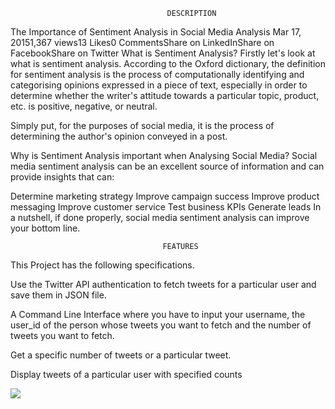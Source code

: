                                        DESCRIPTION

The Importance of Sentiment Analysis in Social Media Analysis
Mar 17, 20151,367 views13 Likes0 CommentsShare on LinkedInShare on FacebookShare on Twitter
What is Sentiment Analysis?
Firstly let's look at what is sentiment analysis. According to the Oxford dictionary, the definition for sentiment analysis is the process of computationally identifying and categorising opinions expressed in a piece of text, especially in order to determine whether the writer's attitude towards a particular topic, product, etc. is positive, negative, or neutral.

Simply put, for the purposes of social media, it is the process of determining the author's opinion conveyed in a post​.​

Why is Sentiment Analysis important when Analysing Social Media?
Social media sentiment analysis can be an excellent source of information and can provide insights that can:

Determine marketing strategy
Improve campaign success
Improve product messaging
Improve customer service
Test business KPIs
Generate leads
In a nutshell, if done properly, social media sentiment analysis can improve your bottom line.


                                      FEATURES

This Project has the following specifications.

Use the Twitter API authentication to fetch tweets for a particular user and save them in JSON file.


 A Command Line Interface where you have to input your username, the user_id of the person whose tweets you want to 
 fetch and the number of tweets you want to fetch.

 Get a specific number of tweets or a particular tweet.

 Display tweets of a particular user with specified counts

<a href="https://codeclimate.com/repos/56cf48e7ccc42e00890045b2/feed"><img src="https://codeclimate.com/repos/56cf48e7ccc42e00890045b2/badges/8ac69edd0f615cfb2cea/gpa.svg" /></a>

